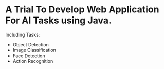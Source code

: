 # A Trial To Develop Web Application For AI Tasks using Java.

Including Tasks:
- Object Detection
- Image Classification
- Face Detection
- Action Recognition
